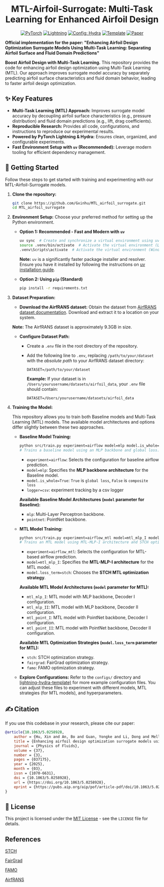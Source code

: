 <div align="center">

# MTL-Airfoil-Surrogate: Multi-Task Learning for Enhanced Airfoil Design

[![PyTorch](https://img.shields.io/badge/PyTorch-ee4c2c?logo=pytorch&logoColor=white)](https://pytorch.org/get-started/locally/)
[![Lightning](https://img.shields.io/badge/-Lightning-792ee5?logo=pytorchlightning&logoColor=white)](https://pytorchlightning.ai/)
[![Config: Hydra](https://img.shields.io/badge/Config-Hydra-89b8cd)](https://hydra.cc/)
[![Template](https://img.shields.io/badge/-Lightning--Hydra--Template-017F2F?style=flat&logo=github&labelColor=gray)](https://github.com/ashleve/lightning-hydra-template)
[![Paper](https://img.shields.io/badge/Paper-Coming%POF)](https://doi.org/10.1063/5.0258928)

</div>

**Official implementation for the paper: "Enhancing Airfoil Design Optimization Surrogate Models Using Multi-Task Learning: Separating Airfoil Surface and Fluid Domain Predictions"**

**Boost Airfoil Design with Multi-Task Learning.** This repository provides the code for enhancing airfoil design optimization using Multi-Task Learning (MTL). Our approach improves surrogate model accuracy by separately predicting airfoil surface characteristics and fluid domain behavior, leading to faster airfoil design optimization.

## ✨ Key Features

* **Multi-Task Learning (MTL) Approach:** Improves surrogate model accuracy by decoupling airfoil surface characteristics (e.g., pressure distribution) and fluid domain predictions (e.g., lift, drag coefficients).
* **Reproducible Research:** Provides all code, configurations, and instructions to reproduce our experimental results.
* **Powered by PyTorch Lightning & Hydra:** Ensures clean, organized, and configurable experiments.
* **Fast Environment Setup with `uv` (Recommended):** Leverage modern tooling for efficient dependency management.

## 🚀 Getting Started

Follow these steps to get started with training and experimenting with our MTL-Airfoil-Surrogate models.

1. **Clone the repository:**

   ```bash
   git clone https://github.com/Gxinhu/MTL_airfoil_surrogate.git
   cd MTL_airfoil_surrogate
   ```

2. **Environment Setup:** Choose your preferred method for setting up the Python environment.

   * **Option 1: Recommended - Fast and Modern with `uv`**

     ```bash
     uv sync  # Create and synchronize a virtual environment using uv
     source .venv/bin/activate  # Activate the virtual environment (Linux/macOS)
     .venv\Scripts\activate  # Activate the virtual environment (Windows)
     ```

     **Note:** `uv` is a significantly faster package installer and resolver. Ensure you have it installed by following the instructions on [uv installation guide](https://astral.sh/uv).

   * **Option 2: Using `pip` (Standard)**

     ```bash
     pip install -r requirements.txt
     ```

3. **Dataset Preparation:**

   * **Download the AirfRANS dataset:** Obtain the dataset from [AirfRANS dataset documentation](https://airfrans.readthedocs.io/en/latest/notes/dataset.html). Download and extract it to a location on your system.

   **Note:** The AirfRANS dataset is approximately 9.3GB in size.

   * **Configure Dataset Path:**
     * Create a `.env` file in the root directory of the repository.
     * Add the following line to `.env`, replacing `/path/to/your/dataset` with the *absolute path* to your AirfRANS dataset directory:

       ```env
       DATASET=/path/to/your/dataset
       ```

       **Example:** If your dataset is in `/Users/yourusername/datasets/airfoil_data`, your `.env` file should contain:

       ```env
       DATASET=/Users/yourusername/datasets/airfoil_data
       ```

4. **Training the Model:**

   This repository allows you to train both Baseline models and Multi-Task Learning (MTL) models.  The available model architectures and options differ slightly between these two approaches.

   * **Baseline Model Training:**

     ```bash
     python src/train.py experiment=airflow model=mlp model.is_whole=True logger=csv
     # Trains a baseline model using an MLP backbone and global loss.
     ```

     * `experiment=airflow`:  Selects the configuration for baseline airflow prediction.
     * `model=mlp`:  Specifies the **MLP backbone architecture** for the Baseline model.
     * `model.is_whole=True`:  `True` is `global loss`, `False` is `composite loss`
     * `logger=csv`: experiment tracking by a csv logger

     **Available Baseline Model Architectures (`model` parameter for Baseline):**
        * `mlp`: Multi-Layer Perceptron backbone.
        * `pointnet`: PointNet backbone.

   * **MTL Model Training:**

     ```bash
     python src/train.py experiment=airflow_mtl model=mtl_mlp_I model.loss_term=stch logger=csv
     # Trains an MTL model using MTL-MLP-I architecture and STCH optimization.
     ```

     * `experiment=airflow_mtl`: Selects the configuration for MTL-based airflow prediction.
     * `model=mtl_mlp_I`:  Specifies the **MTL-MLP-I architecture** for the MTL model.
     * `model.loss_term=stch`:  Chooses the **STCH MTL optimization strategy**.

     **Available MTL Model Architectures (`model` parameter for MTL):**
        * `mtl_mlp_I`: MTL model with MLP backbone, Decoder I configuration.
        * `mtl_mlp_II`: MTL model with MLP backbone, Decoder II configuration.
        * `mtl_point_I`: MTL model with PointNet backbone, Decoder I configuration.
        * `mtl_point_II`: MTL model with PointNet backbone, Decoder II configuration.

     **Available MTL Optimization Strategies (`model.loss_term` parameter for MTL):**
        * `stch`: STCH optimization strategy.
        * `fairgrad`: FairGrad optimization strategy.
        * `famo`: FAMO optimization strategy.

   * **Explore Configurations:**  Refer to the `configs/` directory and [lightning-hydra-template)](https://github.com/ashleve/lightning-hydra-template) for more example configuration files. You can adjust these files to experiment with different models, MTL strategies (for MTL models), and hyperparameters.

## ✍️ Citation

If you use this codebase in your research, please cite our paper:

```bibtex
@article{10.1063/5.0258928,
    author = {Hu, Xin and An, Bo and Guan, Yongke and Li, Dong and Mellibovsky, Fernando and Sang, Weimin and Wang, Gang},
    title = {Enhancing airfoil design optimization surrogate models using multi-task learning: Separating airfoil surface and fluid domain predictions},
    journal = {Physics of Fluids},
    volume = {37},
    number = {3},
    pages = {037175},
    year = {2025},
    month = {03},
    issn = {1070-6631},
    doi = {10.1063/5.0258928},
    url = {https://doi.org/10.1063/5.0258928},
    eprint = {https://pubs.aip.org/aip/pof/article-pdf/doi/10.1063/5.0258928/20447266/037175\_1\_5.0258928.pdf},
}

```

## 📜 License

This project is licensed under the [MIT License](LICENSE) - see the `LICENSE` file for details.

## References

[STCH](https://github.com/Xi-L/STCH)

[FairGrad](https://github.com/OptMN-Lab/fairgrad)

[FAMO](https://github.com/Cranial-XIX/FAMO)

[AirfRANS](https://github.com/Extrality/AirfRANS)
